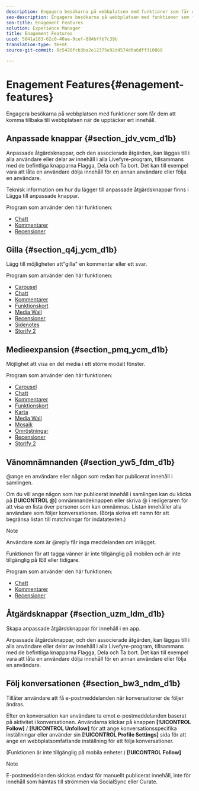 ```yaml
---
description: Engagera besökarna på webbplatsen med funktioner som får dem att komma tillbaka till webbplatsen när de upptäcker ert innehåll.
seo-description: Engagera besökarna på webbplatsen med funktioner som får dem att komma tillbaka till webbplatsen när de upptäcker ert innehåll.
seo-title: Enagement Features
solution: Experience Manager
title: Enagement Features
uuid: 5841a183-62c0-40ae-9cef-884bffb7c39b
translation-type: tm+mt
source-git-commit: 0c5420fcb3ba2e12375e92d4574d0a6dff310869

---
```



# Enagement Features{#enagement-features}

Engagera besökarna på webbplatsen med funktioner som får dem att komma tillbaka till webbplatsen när de upptäcker ert innehåll.

## Anpassade knappar {#section_jdv_vcm_d1b}

Anpassade åtgärdsknappar, och den associerade åtgärden, kan läggas till i alla användare eller delar av innehåll i alla Livefyre-program, tillsammans med de befintliga knapparna Flagga, Dela och Ta bort. Det kan till exempel vara att låta en användare dölja innehåll för en annan användare eller följa en användare.

Teknisk information om hur du lägger till anpassade åtgärdsknappar finns i Lägga till anpassade knappar.

Program som använder den här funktionen:

* [Chatt](../c-about-apps/c-chat-app/c-chat-app.md#c_chat_app)
* [Kommentarer](/help/using/c-about-apps/c-comments/c-comments.md)
* [Recensioner](../c-about-apps/c-reviews-app/c-reviews-app.md#c_reviews_app)

## Gilla {#section_q4j_ycm_d1b}

Lägg till möjligheten att&quot;gilla&quot; en kommentar eller ett svar.

Program som använder den här funktionen:

* [Carousel](../c-about-apps/c-carousel-app/c-carousel-app.md#c_carousel_app)
* [Chatt](../c-about-apps/c-chat-app/c-chat-app.md#c_chat_app)
* [Kommentarer](/help/using/c-about-apps/c-comments/c-comments.md)
* [Funktionskort](../c-about-apps/c-feature-card-app/c-feature-card-app.md#c_feature_card_app)
* [Media Wall](../c-about-apps/c-media-wall-app/c-media-wall-app.md#c_media_wall_app)
* [Recensioner](../c-about-apps/c-reviews-app/c-reviews-app.md#c_reviews_app)
* [Sidenotes](../c-about-apps/c-sidenotes-app/c-sidenotes-app.md#c_sidenotes_app)
* [Storify 2](../c-about-apps/c-storify2/c-storify2.md#c_storify2)

## Medieexpansion {#section_pmq_ycm_d1b}

Möjlighet att visa en del media i ett större modalt fönster.

Program som använder den här funktionen:

* [Carousel](../c-about-apps/c-carousel-app/c-carousel-app.md#c_carousel_app)
* [Chatt](../c-about-apps/c-chat-app/c-chat-app.md#c_chat_app)
* [Kommentarer](/help/using/c-about-apps/c-comments/c-comments.md)
* [Funktionskort](../c-about-apps/c-feature-card-app/c-feature-card-app.md#c_feature_card_app)
* [Karta](../c-about-apps/c-map-app/c-map-app.md#c_map_app)
* [Media Wall](../c-about-apps/c-media-wall-app/c-media-wall-app.md#c_media_wall_app)
* [Mosaik](../c-about-apps/c-mosaic-app/c-mosaic-app.md#c_mosaic_app)
* [Omröstningar](../c-about-apps/c-polls-app/c-polls-app.md#c_polls_app)
* [Recensioner](../c-about-apps/c-reviews-app/c-reviews-app.md#c_reviews_app)
* [Storify 2](../c-about-apps/c-storify2/c-storify2.md#c_storify2)

## Vänomnämnanden {#section_yw5_fdm_d1b}

@ange en användare eller någon som redan har publicerat innehåll i samlingen.

Om du vill ange någon som har publicerat innehåll i samlingen kan du klicka på **[!UICONTROL @]** omnämnandeknappen eller skriva @ i redigeraren för att visa en lista över personer som kan omnämnas. Listan innehåller alla användare som följer konversationen. (Börja skriva ett namn för att begränsa listan till matchningar för indatatexten.)

>[!NOTE]
>
>Användare som är @reply får inga meddelanden om inlägget.

Funktionen för att tagga vänner är inte tillgänglig på mobilen och är inte tillgänglig på IE8 eller tidigare.

Program som använder den här funktionen:

* [Chatt](../c-about-apps/c-chat-app/c-chat-app.md#c_chat_app)
* [Kommentarer](/help/using/c-about-apps/c-comments/c-comments.md)
* [Recensioner](../c-about-apps/c-reviews-app/c-reviews-app.md#c_reviews_app)

## Åtgärdsknappar {#section_uzm_ldm_d1b}

Skapa anpassade åtgärdsknappar för innehåll i en app.

Anpassade åtgärdsknappar, och den associerade åtgärden, kan läggas till i alla användare eller delar av innehåll i alla Livefyre-program, tillsammans med de befintliga knapparna Flagga, Dela och Ta bort. Det kan till exempel vara att låta en användare dölja innehåll för en annan användare eller följa en användare.

## Följ konversationen {#section_bw3_ndm_d1b}

Tillåter användare att få e-postmeddelanden när konversationer de följer ändras.

Efter en konversation kan användare ta emot e-postmeddelanden baserat på aktivitet i konversationen. Användarna klickar på knappen **[!UICONTROL Follow]** / **[!UICONTROL Unfollow]** för att ange konversationsspecifika inställningar eller använder sin **[!UICONTROL Profile Settings]** sida för att ange en webbplatsomfattande inställning för att följa konversationer.

(Funktionen är inte tillgänglig på mobila enheter.) **[!UICONTROL Follow]**

>[!NOTE]
>
>E-postmeddelanden skickas endast för manuellt publicerat innehåll, inte för innehåll som hämtas till strömmen via SocialSync eller Curate.

